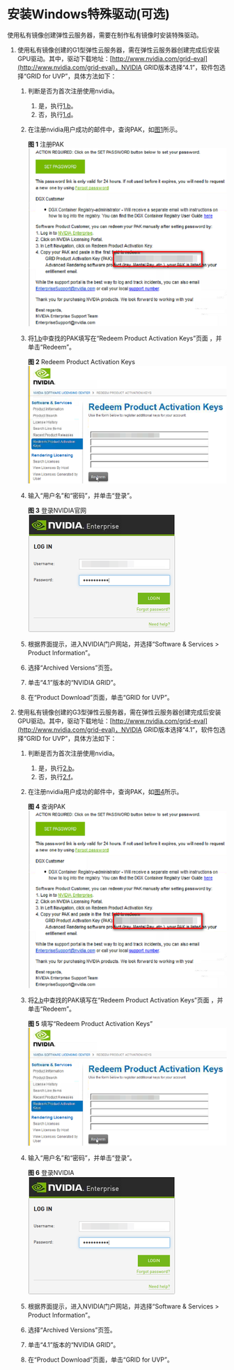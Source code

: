 # 安装Windows特殊驱动\(可选\)<a name="ZH-CN_TOPIC_0081795392"></a>

使用私有镜像创建弹性云服务器，需要在制作私有镜像时安装特殊驱动。

1.  使用私有镜像创建的G1型弹性云服务器，需在弹性云服务器创建完成后安装GPU驱动。其中，驱动下载地址：[http://www.nvidia.com/grid-eval](http://www.nvidia.com/grid-eval)，NVIDIA GRID版本选择“4.1”，软件包选择“GRID for UVP”，具体方法如下：
    1.  判断是否为首次注册使用nvidia。
        1.  是，执行[1.b](#zh-cn_topic_0097289624_zh-cn_topic_0035470098_li6493917120957)。
        2.  否，执行[1.d](#zh-cn_topic_0097289624_zh-cn_topic_0035470098_li31331234738)。

    2.  <a name="zh-cn_topic_0097289624_zh-cn_topic_0035470098_li6493917120957"></a>在注册nvidia用户成功的邮件中，查询PAK，如[图1](#zh-cn_topic_0097289624_zh-cn_topic_0035470098_fig4249148201328)所示。

        **图 1**  注册PAK<a name="zh-cn_topic_0097289624_zh-cn_topic_0035470098_fig4249148201328"></a>  
        ![](figures/注册PAK.png "注册PAK")

    3.  将[1.b](#zh-cn_topic_0097289624_zh-cn_topic_0035470098_li6493917120957)中查找的PAK填写在“Redeem Product Activation Keys”页面 ，并单击“Redeem”。


        **图 2**  Redeem Product Activation Keys<a name="zh-cn_topic_0097289624_zh-cn_topic_0035470098_fig66917708201838"></a>  
        ![](figures/Redeem-Product-Activation-Keys.png "Redeem-Product-Activation-Keys")

    4.  <a name="zh-cn_topic_0097289624_zh-cn_topic_0035470098_li31331234738"></a>输入“用户名”和“密码”，并单击“登录”。

        **图 3**  登录NVIDIA官网<a name="zh-cn_topic_0097289624_zh-cn_topic_0035470098_fig823115144396"></a>  
        ![](figures/登录NVIDIA官网.png "登录NVIDIA官网")

    5.  根据界面提示，进入NVIDIA门户网站，并选择“Software & Services \> Product Information”。



    6.  选择“Archived Versions”页签。
    7.  单击“4.1”版本的“NVIDIA GRID”。
    8.  在“Product Download”页面，单击“GRID for UVP”。

2.  使用私有镜像创建的G3型弹性云服务器，需在弹性云服务器创建完成后安装GPU驱动。其中，驱动下载地址：[http://www.nvidia.com/grid-eval](http://www.nvidia.com/grid-eval)，NVIDIA GRID版本选择“4.1”，软件包选择“GRID for UVP”，具体方法如下：
    1.  判断是否为首次注册使用nvidia。
        1.  是，执行[2.b](#zh-cn_topic_0097289624_li19648193452318)。
        2.  否，执行[2.f](#zh-cn_topic_0097289624_li66651834172318)。

    2.  <a name="zh-cn_topic_0097289624_li19648193452318"></a>在注册nvidia用户成功的邮件中，查询PAK，如[图4](#zh-cn_topic_0097289624_fig16651634162316)所示。

        **图 4**  查询PAK<a name="zh-cn_topic_0097289624_fig16651634162316"></a>  
        ![](figures/查询PAK.png "查询PAK")

    3.  将[2.b](#zh-cn_topic_0097289624_li19648193452318)中查找的PAK填写在“Redeem Product Activation Keys”页面 ，并单击“Redeem”。

        **图 5**  填写“Redeem Product Activation Keys”<a name="zh-cn_topic_0097289624_fig46596340231"></a>  
        ![](figures/填写-Redeem-Product-Activation-Keys.png "填写-Redeem-Product-Activation-Keys")

    4.  输入“用户名”和“密码”，并单击“登录”。

        **图 6**  登录NVIDIA<a name="zh-cn_topic_0097289624_fig9247959124312"></a>  
        ![](figures/登录NVIDIA.png "登录NVIDIA")

    5.  根据界面提示，进入NVIDIA门户网站，并选择“Software & Services \> Product Information”。


    6.  <a name="zh-cn_topic_0097289624_li66651834172318"></a>选择“Archived Versions”页签。
    7.  单击“4.1”版本的“NVIDIA GRID”。
    8.  在“Product Download”页面，单击“GRID for UVP”。


